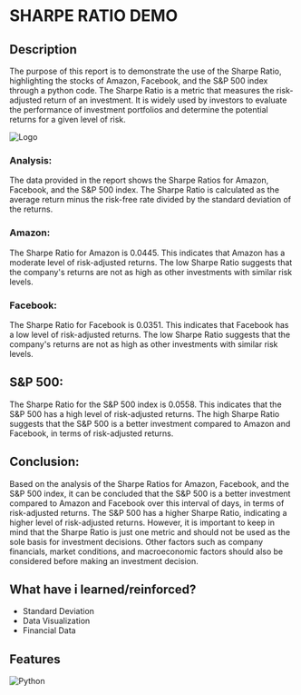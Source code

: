 # SHARPE RATIO DEMO

## Description 
The purpose of this report is to demonstrate the use of the Sharpe Ratio, highlighting the stocks of Amazon, Facebook, and the S&P 500 index through a python code. The Sharpe Ratio is a metric that measures the risk-adjusted return of an investment. It is widely used by investors to evaluate the performance of investment portfolios and determine the potential returns for a given level of risk.

![Logo](https://upload.wikimedia.org/wikipedia/commons/thumb/1/1a/William_sharpe_2007.jpg/200px-William_sharpe_2007.jpg)

### Analysis:

The data provided in the report shows the Sharpe Ratios for Amazon, Facebook, and the S&P 500 index. The Sharpe Ratio is calculated as the average return minus the risk-free rate divided by the standard deviation of the returns.

### Amazon:
The Sharpe Ratio for Amazon is 0.0445. This indicates that Amazon has a moderate level of risk-adjusted returns. The low Sharpe Ratio suggests that the company's returns are not as high as other investments with similar risk levels.

### Facebook:
The Sharpe Ratio for Facebook is 0.0351. This indicates that Facebook has a low level of risk-adjusted returns. The low Sharpe Ratio suggests that the company's returns are not as high as other investments with similar risk levels.

## S&P 500:
The Sharpe Ratio for the S&P 500 index is 0.0558. This indicates that the S&P 500 has a high level of risk-adjusted returns. The high Sharpe Ratio suggests that the S&P 500 is a better investment compared to Amazon and Facebook, in terms of risk-adjusted returns.

## Conclusion:

Based on the analysis of the Sharpe Ratios for Amazon, Facebook, and the S&P 500 index, it can be concluded that the S&P 500 is a better investment compared to Amazon and Facebook over this interval of days, in terms of risk-adjusted returns. The S&P 500 has a higher Sharpe Ratio, indicating a higher level of risk-adjusted returns. However, it is important to keep in mind that the Sharpe Ratio is just one metric and should not be used as the sole basis for investment decisions. Other factors such as company financials, market conditions, and macroeconomic factors should also be considered before making an investment decision.

## What have i learned/reinforced?
- Standard Deviation
- Data Visualization
- Financial Data



## Features

![Python](https://img.shields.io/badge/python-3670A0?style=for-the-badge&logo=python&logoColor=ffdd54)



